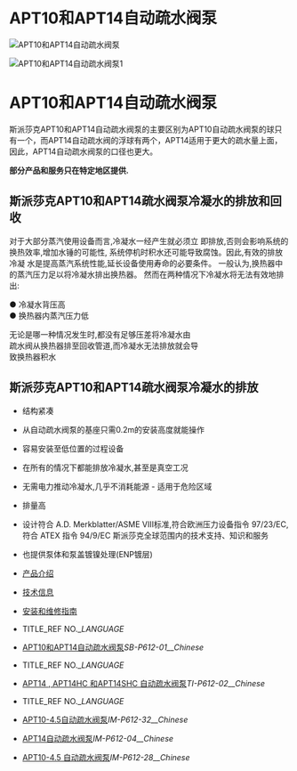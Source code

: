 

# APT10和APT14自动疏水阀泵

![APT10和APT14自动疏水阀泵](/d/file/p/0dbbfe432e7f2b85fa0b1d85078e9e0c.jpg)

![APT10和APT14自动疏水阀泵1](/d/file/p/0dbbfe432e7f2b85fa0b1d85078e9e0c.jpg)

# APT10和APT14自动疏水阀泵

斯派莎克APT10和APT14自动疏水阀泵的主要区别为APT10自动疏水阀泵的球只有一个，而APT14自动疏水阀的浮球有两个，APT14适用于更大的疏水量上面，因此，APT14自动疏水阀泵的口径也更大。

**部分产品和服务只在特定地区提供.**

## 斯派莎克APT10和APT14疏水阀泵冷凝水的排放和回收

对于大部分蒸汽使用设备而言,冷凝水一经产生就必须立 即排放,否则会影响系统的换热效率,增加水锤的可能性, 系统停机时积水还可能导致腐蚀。因此,有效的排放冷凝 水是提高蒸汽系统性能,延长设备使用寿命的必要条件。 一般认为,换热器中的蒸汽压力足以将冷凝水排出换热器。 然而在两种情况下冷凝水将无法有效地排出:  
  
  
● 冷凝水背压高  
● 换热器内蒸汽压力低  
  
无论是哪一种情况发生时,都没有足够压差将冷凝水由  
疏水阀从换热器排至回收管道,而冷凝水无法排放就会导  
致换热器积水

## 斯派莎克APT10和APT14疏水阀泵冷凝水的排放

-   结构紧凑
-   从自动疏水阀泵的基座只需0.2m的安装高度就能操作
-   容易安装至低位置的过程设备
-   在所有的情况下都能排放冷凝水,甚至是真空工况
-   无需电力推动冷凝水,几乎不消耗能源 - 适用于危险区域
-   排量高
-   设计符合 A.D. Merkblatter/ASME VIII标准,符合欧洲压力设备指令 97/23/EC,符合 ATEX 指令 94/9/EC 斯派莎克全球范围内的技术支持、知识和服务
-   也提供泵体和泵盖镀镍处理(ENP镀层)

-   [产品介绍](javascript:navactive(1);)
-   [技术信息](javascript:navactive(2);)
-   [安装和维修指南](javascript:navactive(3);)

-   TITLE_REF NO.__LANGUAGE_
-   [APT10和APT14自动疏水阀泵](/d/pdf/APT10和APT14自动疏水阀泵.pdf)_SB-P612-01__Chinese_

-   TITLE_REF NO.__LANGUAGE_
-   [APT14 , APT14HC 和APT14SHC 自动疏水阀泵](/d/pdf/TI-P612-02-APT14%20,%20APT14HC%20和APT14SHC%20自动疏水阀泵.pdf)_TI-P612-02__Chinese_

-   TITLE_REF NO.__LANGUAGE_
-   [APT10-4.5自动疏水阀泵](/d/pdf/IM-P612-32-APT10-4.5自动疏水阀泵.pdf)_IM-P612-32__Chinese_
-   [APT14自动疏水阀泵](/d/pdf/IM-P612-04-APT14自动疏水阀泵.pdf)_IM-P612-04__Chinese_
-   [APT10-4.5 自动疏水阀泵](/d/pdf/IM-P612-28-APT10-4.5%20自动疏水阀泵.pdf)_IM-P612-28__Chinese_
